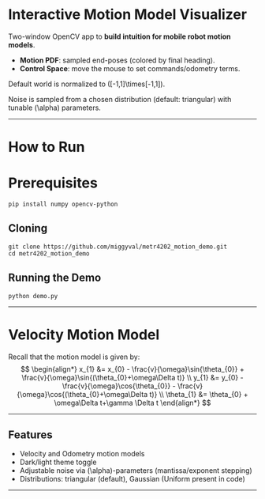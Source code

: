 # Interactive Motion Model Visualizer

Two-window OpenCV app to **build intuition for mobile robot motion models**.  
- **Motion PDF**: sampled end-poses (colored by final heading).  
- **Control Space**: move the mouse to set commands/odometry terms.

Default world is normalized to \([-1,1]\times[-1,1]\).

Noise is sampled from a chosen distribution (default: triangular) with tunable \(\alpha\) parameters.

---
# How to Run
# Prerequisites
```
pip install numpy opencv-python
```
## Cloning
```
git clone https://github.com/miggyval/metr4202_motion_demo.git
cd metr4202_motion_demo
```
## Running the Demo
```
python demo.py
```

---
# Velocity Motion Model
Recall that the motion model is given by:
$$
\begin{align*}
x_{1} &= x_{0} - \frac{v}{\omega}\sin{\theta_{0}} + \frac{v}{\omega}\sin{(\theta_{0}+\omega\Delta t)} \\
y_{1} &= y_{0} - \frac{v}{\omega}\cos{\theta_{0}} - \frac{v}{\omega}\cos{(\theta_{0}+\omega\Delta t)} \\
\theta_{1} &= \theta_{0} + \omega\Delta t+\gamma \Delta t
\end{align*}
$$

---

## Features
- Velocity and Odometry motion models
- Dark/light theme toggle
- Adjustable noise via \(\alpha\)-parameters (mantissa/exponent stepping)
- Distributions: triangular (default), Gaussian (Uniform present in code)

---
